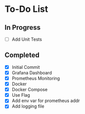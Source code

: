 # To-Do List

## In Progress
- [ ] Add Unit Tests

## Completed

- [x] Initial Commit
- [x] Grafana Dashboard
- [x] Prometheus Monitoring
- [x] Docker
- [x] Docker Compose
- [x] Use Flag
- [x] Add env var for prometheus addr
- [x] Add logging file
